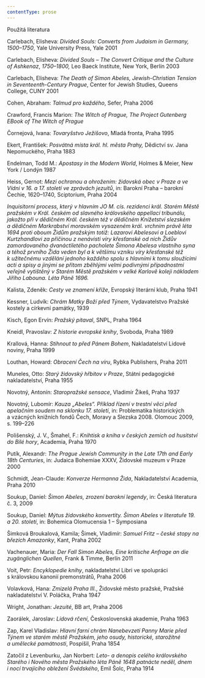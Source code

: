 ```yaml
---
contentType: prose
---
```


Použitá literatura

Carlebach, Elisheva: _Divided Souls: Converts from Judaism in Germany, 1500–1750_, Yale University Press, Yale 2001

Carlebach, Elisheva: _Divided Souls – The Convert Critique and the Culture of Ashkenaz_, _1750–1800,_ Leo Baeck Institute, New York, Berlín 2003

Carlebach, Elisheva: _The Death of Simon Abeles, Jewish-Christian Tension in Seventeenth-Century Prague_, Center for Jewish Studies, Queens College, CUNY 2001

Cohen, Abraham: _Talmud pro každého_, Sefer, Praha 2006

Crawford, Francis Marion: _The Witch of Prague, The Project Gutenberg EBook of The Witch of Prague_

Čornejová, Ivana: _Tovaryšstvo Ježíšovo_, Mladá fronta, Praha 1995

Ekert, František: _Posvátná místa král. hl._ _města Prahy,_ Dědictví sv. Jana Nepomuckého, Praha 1883

Endelman, Todd M.: _Apostasy in the Modern World_, Holmes & Meier, New York / Londýn 1987

Heiss, Gernot: _Mezi ochranou a ohrožením: židovská obec v Praze a ve Vídni v 16. a 17. století ve zprávách jezuitů_, in: Barokní Praha – barokní Čechie, 1620–1740, Sciptorium, Praha 2004

_Inquisitorní process, který v hlavním JO M. cís. rezidenci král. Starém Městě pražském v Král. českém od slavného královského appellací tribunálu, jakožto při v dědičném Král. českém též v dědičném Knížetství slezském a dědičném Markrabství moravském vysazeném král. vrchním právě léta 1694 proti oboum Židům pražským totiž: Lazarovi Abelesovi a Loeblovi Kurtzhandlovi za příčinou z nenávisti víry křesťanské od nich Židův zamordovaného dvanáctiletého pacholete Šimona Abelesa vlastního syna a téhož prvního Žida veden byl a k většímu vzniku víry křesťanské též k užitečnému vzdělání jednoho každého spolu s hlavními k tomu sloužícími acti a spisy a jinými se přitom zběhlými velmi podivnými případnostmi veřejně vytištěný v Starém Městě pražském v velké Karlově koleji nákladem Jiřího Labouna. Léta Páně 1696._

Kalista, Zdeněk: _Cesty ve znamení kříže_, Evropský literární klub, Praha 1941

Kessner, Ludvík: _Chrám Matky Boží před Týnem_, Vydavatelstvo Pražské kostely a církevní památky, 1939

Kisch, Egon Ervín: _Pražský pitaval_, SNPL, Praha 1964

Kneidl, Pravoslav: _Z_ _historie evropské knihy_, Svoboda, Praha 1989

Krallová, Hanna: _Stihnout to před Pánem Bohem_, Nakladatelství Lidové noviny, Praha 1999

Louthan, Howard: _Obracení Čech na víru_, Rybka Publishers, Praha 2011

Muneles, Otto: _Starý židovský hřbitov v Praze_, Státní pedagogické nakladatelství, Praha 1955

Novotný, Antonín: _Staropražské sensace_, Vladimír Žikeš, Praha 1937

Novotný, Lubomír: _Kauza „Abeles“. Příklad řízení v trestní věci před apelačním soudem na sklonku 17. století_, in: Problematika historických a vzácných knižních fondů Čech, Moravy a Slezska 2008. Olomouc 2009, s. 199–226

Polišenský, J. V., Šmahel, F.: _Knihtisk a kniha v českých zemích od husitství do Bílé hory_, Academia, Praha 1970

Putík, Alexandr: _The Prague Jewish Community in the Late 17th and Early 18th Centuries_, in: Judaica Bohemiae XXXV, Židovské muzeum v Praze 2000

Schmidt, Jean-Claude: _Konverze Hermanna Žida_, Nakladatelství Academia, Praha 2010

Soukup, Daniel: _Šimon Abeles, zrození barokní legendy_, in: Česká literatura č. 3, 2009

Soukup, Daniel: _Mýtus židovského konvertity. Šimon Abeles v literatuře 19. a 20. století_, in: Bohemica Olomucensia 1 – Symposiana

Šimková Broukalová, Kamila; Šimek, Vladimír: _Samuel Fritz – české stopy na březích Amazonky_, Kant, Praha 2002

Vachenauer, Maria: _Der Fall Simon Abeles, Eine kritische Anfrage an die zugänglichen Quellen_, Frank & Timme, Berlín 2011

Voit, Petr: _Encyklopedie knihy_, nakladatelství Libri ve spolupráci s královskou kanonií premonstrátů, Praha 2006

Volavková, Hana: _Zmizelá Praha III._, Židovské město pražské, Pražské nakladatelství V. Poláčka, Praha 1947

Wright, Jonathan: _Jezuité_, BB art, Praha 2006

Zaorálek, Jaroslav: _Lidová rčení_, Československá akademie, Praha 1963

Zap, Karel Vladislav: _Hlavní farní chrám Nanebevzetí Panny Marie před Týnem ve starém městě Pražském, jeho osudy, historické, starožitné a umělecké památnosti_, Pospíšil, Praha 1854

Zatočil z Levenburku, Jan Norbert: _Leto- a denopis celého královského Starého i Nového města Pražského léta Páně 1648 patnácte neděl, dnem i nocí trvajícího obležení Švédského_, Emil Šolc, Praha 1914
